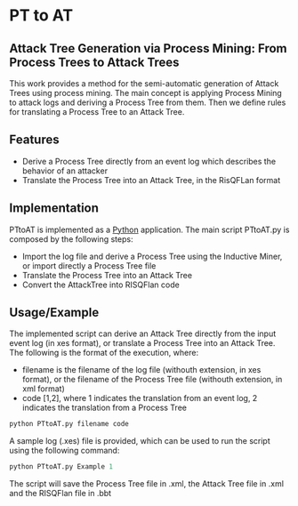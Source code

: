 # PT to AT
## Attack Tree Generation via Process Mining: From Process Trees to Attack Trees

This work provides a method for the semi-automatic generation of Attack Trees using process mining. The main concept is applying Process Mining to attack logs and deriving a Process Tree from them. Then we define rules for translating a Process Tree to an Attack Tree.
## Features

- Derive a Process Tree directly from an event log which describes the behavior of an attacker
- Translate the Process Tree into an Attack Tree, in the RisQFLan format
## Implementation

PTtoAT is implemented as a [Python](https://www.python.org/) application.
The main script PTtoAT.py is composed by the following steps:
- Import the log file and derive a Process Tree using the Inductive Miner, or import directly a Process Tree file
- Translate the Process Tree into an Attack Tree
- Convert the AttackTree into RISQFlan code

## Usage/Example

The implemented script can derive an Attack Tree directly from the input event log (in xes format), or translate a Process Tree into an Attack Tree. The following is the format of the execution, where:
- filename is the filename of the log file (withouth extension, in xes format), or the filename of the Process Tree file (withouth extension, in xml format)
- code [1,2], where 1 indicates the translation from an event log, 2 indicates the translation from a Process Tree
```python
python PTtoAT.py filename code
```
A sample log (.xes) file is provided, which can be used to run the script using the following command:
```python
python PTtoAT.py Example 1
```
The script will save the Process Tree file in .xml, the Attack Tree file in .xml and the RISQFlan file in .bbt